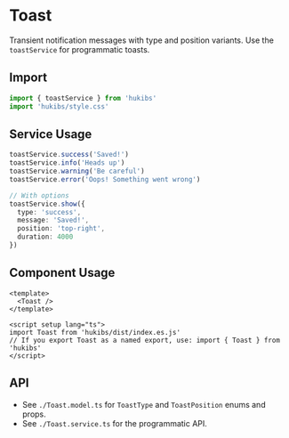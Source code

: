 # Toast

Transient notification messages with type and position variants. Use the `toastService` for programmatic toasts.

## Import

```ts
import { toastService } from 'hukibs'
import 'hukibs/style.css'
```

## Service Usage

```ts
toastService.success('Saved!')
toastService.info('Heads up')
toastService.warning('Be careful')
toastService.error('Oops! Something went wrong')

// With options
toastService.show({
  type: 'success',
  message: 'Saved!',
  position: 'top-right',
  duration: 4000
})
```

## Component Usage

```vue
<template>
  <Toast />
</template>

<script setup lang="ts">
import Toast from 'hukibs/dist/index.es.js'
// If you export Toast as a named export, use: import { Toast } from 'hukibs'
</script>
```

## API

- See `./Toast.model.ts` for `ToastType` and `ToastPosition` enums and props.
- See `./Toast.service.ts` for the programmatic API.
